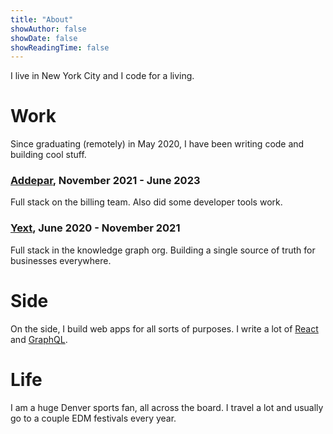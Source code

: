 ```yaml
---
title: "About"
showAuthor: false
showDate: false
showReadingTime: false
---
```


I live in New York City and I code for a living.

# Work

Since graduating (remotely) in May 2020, I have been writing code and building cool stuff.

### [Addepar](https://addepar.com), November 2021 - June 2023

Full stack on the billing team. Also did some developer tools work.

### [Yext](https://yext.com), June 2020 - November 2021

Full stack in the knowledge graph org. Building a single source of truth for businesses everywhere.

# Side

On the side, I build web apps for all sorts of purposes. I write a lot of [React](https://reactjs.org/) and [GraphQL](https://graphql.org/).

# Life

I am a huge Denver sports fan, all across the board. I travel a lot and usually go to a couple EDM festivals every year.
